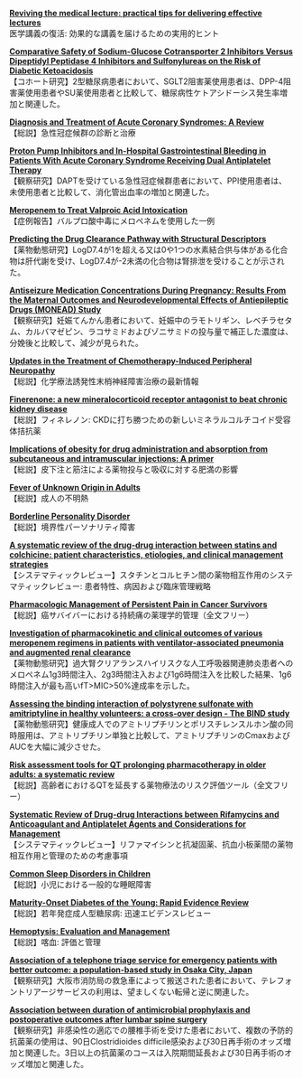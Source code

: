 [**Reviving the medical lecture: practical tips for delivering effective lectures**](https://pubmed.ncbi.nlm.nih.gov/35149594/)  
医学講義の復活: 効果的な講義を届けるための実用的ヒント

[**Comparative Safety of Sodium-Glucose Cotransporter 2 Inhibitors Versus Dipeptidyl Peptidase 4 Inhibitors and Sulfonylureas on the Risk of Diabetic Ketoacidosis**](https://pubmed.ncbi.nlm.nih.gov/35147696/)  
【コホート研究】2型糖尿病患者において、SGLT2阻害薬使用患者は、DPP-4阻害薬使用患者やSU薬使用患者と比較して、糖尿病性ケトアシドーシス発生率増加と関連した。

[**Diagnosis and Treatment of Acute Coronary Syndromes: A Review**](https://pubmed.ncbi.nlm.nih.gov/35166796/)  
【総説】急性冠症候群の診断と治療

[**Proton Pump Inhibitors and In-Hospital Gastrointestinal Bleeding in Patients With Acute Coronary Syndrome Receiving Dual Antiplatelet Therapy**](https://pubmed.ncbi.nlm.nih.gov/35164933/)  
【観察研究】DAPTを受けている急性冠症候群患者において、PPI使用患者は、未使用患者と比較して、消化管出血率の増加と関連した。

[**Meropenem to Treat Valproic Acid Intoxication**](https://pubmed.ncbi.nlm.nih.gov/35170557/)  
【症例報告】バルプロ酸中毒にメロペネムを使用した一例

[**Predicting the Drug Clearance Pathway with Structural Descriptors**](https://pubmed.ncbi.nlm.nih.gov/35147854/)  
【薬物動態研究】LogD7.4が1を超える又は0や1つの水素結合供与体がある化合物は肝代謝を受け、LogD7.4が-2未満の化合物は腎排泄を受けることが示された。

[**Antiseizure Medication Concentrations During Pregnancy: Results From the Maternal Outcomes and Neurodevelopmental Effects of Antiepileptic Drugs (MONEAD) Study**](https://pubmed.ncbi.nlm.nih.gov/35157004/)  
【観察研究】妊娠てんかん患者において、妊娠中のラモトリギン、レベチラセタム、カルバマゼピン、ラコサミドおよびゾニサミドの投与量で補正した濃度は、分娩後と比較して、減少が見られた。

[**Updates in the Treatment of Chemotherapy-Induced Peripheral Neuropathy**](https://pubmed.ncbi.nlm.nih.gov/35167004/)  
【総説】化学療法誘発性末梢神経障害治療の最新情報

[**Finerenone: a new mineralocorticoid receptor antagonist to beat chronic kidney disease**](https://pubmed.ncbi.nlm.nih.gov/35165249/)  
【総説】フィネレノン: CKDに打ち勝つための新しいミネラルコルチコイド受容体拮抗薬

[**Implications of obesity for drug administration and absorption from subcutaneous and intramuscular injections: A primer**](https://pubmed.ncbi.nlm.nih.gov/35176754/)  
【総説】皮下注と筋注による薬物投与と吸収に対する肥満の影響

[**Fever of Unknown Origin in Adults**](https://pubmed.ncbi.nlm.nih.gov/35166499/)  
【総説】成人の不明熱

[**Borderline Personality Disorder**](https://pubmed.ncbi.nlm.nih.gov/35166488/)  
【総説】境界性パーソナリティ障害

[**A systematic review of the drug-drug interaction between statins and colchicine: patient characteristics, etiologies, and clinical management strategies**](https://pubmed.ncbi.nlm.nih.gov/35175631/)  
【システマティックレビュー】スタチンとコルヒチン間の薬物相互作用のシステマティックレビュー: 患者特性、病因および臨床管理戦略

[**Pharmacologic Management of Persistent Pain in Cancer Survivors**](https://pubmed.ncbi.nlm.nih.gov/35175587/)  
【総説】癌サバイバーにおける持続痛の薬理学的管理（全文フリー）

[**Investigation of pharmacokinetic and clinical outcomes of various meropenem regimens in patients with ventilator-associated pneumonia and augmented renal clearance**](https://pubmed.ncbi.nlm.nih.gov/35171317/)  
【薬物動態研究】過大腎クリアランスハイリスクな人工呼吸器関連肺炎患者へのメロペネム1g3時間注入、2g3時間注入および1g6時間注入を比較した結果、1g6時間注入が最も高いfT>MIC>50%達成率を示した。

[**Assessing the binding interaction of polystyrene sulfonate with amitriptyline in healthy volunteers: a cross-over design - The BIND study**](https://pubmed.ncbi.nlm.nih.gov/35171315/)  
【薬物動態研究】健康成人でのアミトリプチリンとポリスチレンスルホン酸の同時服用は、アミトリプチリン単独と比較して、アミトリプチリンのCmaxおよびAUCを大幅に減少させた。

[**Risk assessment tools for QT prolonging pharmacotherapy in older adults: a systematic review**](https://pubmed.ncbi.nlm.nih.gov/35156131/)  
【総説】高齢者におけるQTを延長する薬物療法のリスク評価ツール（全文フリー）

[**Systematic Review of Drug-drug Interactions between Rifamycins and Anticoagulant and Antiplatelet Agents and Considerations for Management**](https://pubmed.ncbi.nlm.nih.gov/35152432/)  
【システマティックレビュー】リファマイシンと抗凝固薬、抗血小板薬間の薬物相互作用と管理のための考慮事項

[**Common Sleep Disorders in Children**](https://pubmed.ncbi.nlm.nih.gov/35166510/)  
【総説】小児における一般的な睡眠障害

[**Maturity-Onset Diabetes of the Young: Rapid Evidence Review**](https://pubmed.ncbi.nlm.nih.gov/35166506/)  
【総説】若年発症成人型糖尿病: 迅速エビデンスレビュー

[**Hemoptysis: Evaluation and Management**](https://pubmed.ncbi.nlm.nih.gov/35166503/)  
【総説】喀血: 評価と管理

[**Association of a telephone triage service for emergency patients with better outcome: a population-based study in Osaka City, Japan**](https://pubmed.ncbi.nlm.nih.gov/35148526/)  
【観察研究】大阪市消防局の救急車によって搬送された患者において、テレフォントリアージサービスの利用は、望ましくない転帰と逆に関連した。

[**Association between duration of antimicrobial prophylaxis and postoperative outcomes after lumbar spine surgery**](https://pubmed.ncbi.nlm.nih.gov/35166198/)  
【観察研究】非感染性の適応での腰椎手術を受けた患者において、複数の予防的抗菌薬の使用は、90日Clostridioides difficile感染および30日再手術のオッズ増加と関連した。3日以上の抗菌薬のコースは入院期間延長および30日再手術のオッズ増加と関連した。
